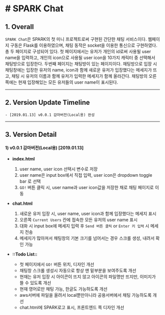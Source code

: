 # # SPARK Chat

## 1. Overall
 `SPARK Chat`은 SPARK의 첫 미니 프로젝트로써 구현된 간단한 채팅 서비스이다.
웹페이지 구동은 Flask를 이용하였으며, 채팅 동작은 socket을 이용한 통신으로 구현하였다.  
총 두 페이지로 구성되어 있다. 첫 페이지에서는 유저가 개인의 id로써 사용될 user name을 입력하고, 개인의 icon으로 사용될 user icon을 10가지 캐릭터 중 선택해서 채팅방으로 입장한다. 두번째 페이지는 채팅방이 있는 페이지이다. 채팅방으로 입장 시 채팅창에는 입장한 유저의 name, icon과 함께 새로운 유저가 입장했다는 메세지가 뜨고, 채팅 시 유저의 이름과 함께 유저가 입력한 메세지가 함께 올라간다. 채팅방의 오른쪽에는 현재 입장해있는 모든 유저들의 user name이 표시된다.
- - - -
## 2. Version Update Timeline
	- [2019.01.13] v0.0.1 감마버전(Local용) 완성
- - - -
## 3. Version Detail
#### 1) v0.0.1 감마버전(Local용) [2019.01.13]

- **index.html**
  1. user name, user icon 선택시 변수로 저장
  2. user name은 input box에서 직접 입력, user icon은 dropdown toggle bar 로 선택
  3. `GO!` 버튼 클릭 시, user name과 user icon값을 저장한 채로 채팅 페이지로 이동



- **chat.html**
  1. 새로운 유저 입장 시, user name, user icon과 함께 입장했다는 메세지 표시
  2. 오른쪽 `Current Users` 칸에 접속한 모든 유저의 user name 표시
  3. 대화 시 input box에 메세지 입력 후 `Send 버튼 클릭` or `Enter 키 입력` 시 메세지 전송
  4. 메세지가 많아져서 채팅창의 기본 크기를 넘어서는 경우 스크롤 생성, 내려서 확인 가능



- **::Todo List::**
	- 첫 페이지에서  `GO!` 버튼 위치, 디자인 개선
	- 채팅창 스크롤 생성시 자동으로 항상 맨 밑부분을 보여주도록 개선
	- 현재는 유저 입장 시 아이콘이 뜨지 않고 아이콘의 파일명만 뜨지만, 이미지가 뜰 수 있도록 개선
	- 현재 영어로만 채팅 가능, 한글도 가능하도록 개선
	- aws서버에 파일을 올려서 local뿐만아니라 공용서버에서 채팅 가능하도록 개선
	- chat.html에 SPARK로고 표시, 프론트엔드 쪽 디자인 개선
